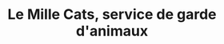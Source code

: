 ---
title: "Le Mille Cats, service de garde d'animaux"
url: /estillac/le-mille-cats-service-de-garde-danimaux/
shop: animal de compagnie
---